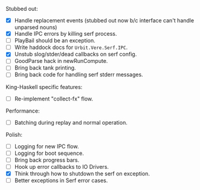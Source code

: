 Stubbed out:

- [x] Handle replacement events (stubbed out now b/c interface can't
  handle unparsed nouns)
- [x] Handle IPC errors by killing serf process.
- [ ] PlayBail should be an exception.
- [ ] Write haddock docs for `Urbit.Vere.Serf.IPC`.
- [x] Unstub slog/stder/dead callbacks on serf config.
- [ ] GoodParse hack in newRunCompute.
- [ ] Bring back tank printing.
- [ ] Bring back code for handling serf stderr messages.

King-Haskell specific features:

- [ ] Re-implement "collect-fx" flow.

Performance:

- [ ] Batching during replay and normal operation.

Polish:

- [ ] Logging for new IPC flow.
- [ ] Logging for boot sequence.
- [ ] Bring back progress bars.
- [ ] Hook up error callbacks to IO Drivers.
- [x] Think through how to shutdown the serf on exception.
- [ ] Better exceptions in Serf error cases.
